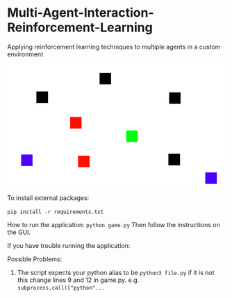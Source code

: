 # Multi-Agent-Interaction-Reinforcement-Learning
Applying reinforcement learning techniques to multiple agents in a custom environment

![](images/landing.gif)


To install external packages:

```pip install -r requirements.txt```

How to run the application:
    ``` python game.py ```
    Then follow the instructions on the GUI.


If you have trouble running the application:

Possible Problems:
1. The script expects your python alias to be ```python3 file.py```
    if it is not this change lines 9 and 12 in game.py.
    e.g. ```subprocess.call(["python"... ```
